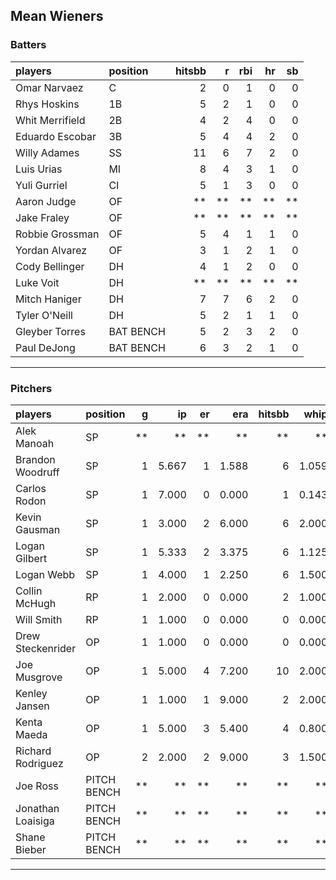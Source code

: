 ## Mean Wieners

### Batters

 
|players         |position  | hitsbb|  r| rbi| hr| sb| 
|:---------------|:---------|------:|--:|---:|--:|--:| 
|Omar Narvaez    |C         |      2|  0|   1|  0|  0| 
|Rhys Hoskins    |1B        |      5|  2|   1|  0|  0| 
|Whit Merrifield |2B        |      4|  2|   4|  0|  0| 
|Eduardo Escobar |3B        |      5|  4|   4|  2|  0| 
|Willy Adames    |SS        |     11|  6|   7|  2|  0| 
|Luis Urias      |MI        |      8|  4|   3|  1|  0| 
|Yuli Gurriel    |CI        |      5|  1|   3|  0|  0| 
|Aaron Judge     |OF        |     **| **|  **| **| **| 
|Jake Fraley     |OF        |     **| **|  **| **| **| 
|Robbie Grossman |OF        |      5|  4|   1|  1|  0| 
|Yordan Alvarez  |OF        |      3|  1|   2|  1|  0| 
|Cody Bellinger  |DH        |      4|  1|   2|  0|  0| 
|Luke Voit       |DH        |     **| **|  **| **| **| 
|Mitch Haniger   |DH        |      7|  7|   6|  2|  0| 
|Tyler O'Neill   |DH        |      5|  2|   1|  1|  0| 
|Gleyber Torres  |BAT BENCH |      5|  2|   3|  2|  0| 
|Paul DeJong     |BAT BENCH |      6|  3|   2|  1|  0| 

* * *

### Pitchers

 
|players           |position    |  g|    ip| er|   era| hitsbb|  whip| so|  w| sv| 
|:-----------------|:-----------|--:|-----:|--:|-----:|------:|-----:|--:|--:|--:| 
|Alek Manoah       |SP          | **|    **| **|    **|     **|    **| **| **| **| 
|Brandon Woodruff  |SP          |  1| 5.667|  1| 1.588|      6| 1.059|  8|  0|  0| 
|Carlos Rodon      |SP          |  1| 7.000|  0| 0.000|      1| 0.143| 10|  1|  0| 
|Kevin Gausman     |SP          |  1| 3.000|  2| 6.000|      6| 2.000|  5|  0|  0| 
|Logan Gilbert     |SP          |  1| 5.333|  2| 3.375|      6| 1.125|  9|  1|  0| 
|Logan Webb        |SP          |  1| 4.000|  1| 2.250|      6| 1.500|  2|  0|  0| 
|Collin McHugh     |RP          |  1| 2.000|  0| 0.000|      2| 1.000|  2|  0|  0| 
|Will Smith        |RP          |  1| 1.000|  0| 0.000|      0| 0.000|  2|  0|  0| 
|Drew Steckenrider |OP          |  1| 1.000|  0| 0.000|      0| 0.000|  0|  0|  0| 
|Joe Musgrove      |OP          |  1| 5.000|  4| 7.200|     10| 2.000|  3|  0|  0| 
|Kenley Jansen     |OP          |  1| 1.000|  1| 9.000|      2| 2.000|  0|  0|  0| 
|Kenta Maeda       |OP          |  1| 5.000|  3| 5.400|      4| 0.800|  8|  0|  0| 
|Richard Rodriguez |OP          |  2| 2.000|  2| 9.000|      3| 1.500|  2|  0|  1| 
|Joe Ross          |PITCH BENCH | **|    **| **|    **|     **|    **| **| **| **| 
|Jonathan Loaisiga |PITCH BENCH | **|    **| **|    **|     **|    **| **| **| **| 
|Shane Bieber      |PITCH BENCH | **|    **| **|    **|     **|    **| **| **| **| 


* * *


